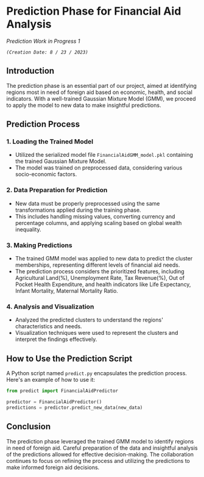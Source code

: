 # Prediction Phase for Financial Aid Analysis
*Prediction Work in Progress 1*

*`(Creation Date: 8 / 23 / 2023)`*

## Introduction

The prediction phase is an essential part of our project, aimed at identifying regions most in need of foreign aid based on economic, health, and social indicators. With a well-trained Gaussian Mixture Model (GMM), we proceed to apply the model to new data to make insightful predictions.

## Prediction Process

### 1. Loading the Trained Model

* Utilized the serialized model file `FinancialAidGMM_model.pkl` containing the trained Gaussian Mixture Model.
* The model was trained on preprocessed data, considering various socio-economic factors.

### 2. Data Preparation for Prediction

* New data must be properly preprocessed using the same transformations applied during the training phase.
* This includes handling missing values, converting currency and percentage columns, and applying scaling based on global wealth inequality.

### 3. Making Predictions

* The trained GMM model was applied to new data to predict the cluster memberships, representing different levels of financial aid needs.
* The prediction process considers the prioritized features, including Agricultural Land(%), Unemployment Rate, Tax Revenue(%), Out of Pocket Health Expenditure, and health indicators like Life Expectancy, Infant Mortality, Maternal Mortality Ratio.

### 4. Analysis and Visualization

* Analyzed the predicted clusters to understand the regions' characteristics and needs.
* Visualization techniques were used to represent the clusters and interpret the findings effectively.

## How to Use the Prediction Script

A Python script named `predict.py` encapsulates the prediction process. Here's an example of how to use it:

```python
from predict import FinancialAidPredictor

predictor = FinancialAidPredictor()
predictions = predictor.predict_new_data(new_data)
```

## Conclusion

The prediction phase leveraged the trained GMM model to identify regions in need of foreign aid. Careful preparation of the data and insightful analysis of the predictions allowed for effective decision-making. The collaboration continues to focus on refining the process and utilizing the predictions to make informed foreign aid decisions.